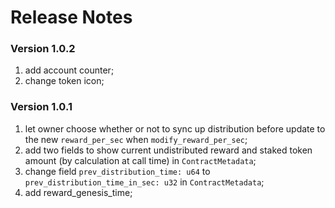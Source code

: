 # Release Notes

### Version 1.0.2
1. add account counter;
2. change token icon;

### Version 1.0.1
1. let owner choose whether or not to sync up distribution before update to the new `reward_per_sec` when `modify_reward_per_sec`;
2. add two fields to show current undistributed reward and staked token amount (by calculation at call time) in `ContractMetadata`;
3. change field `prev_distribution_time: u64` to `prev_distribution_time_in_sec: u32` in `ContractMetadata`;
4. add reward_genesis_time;